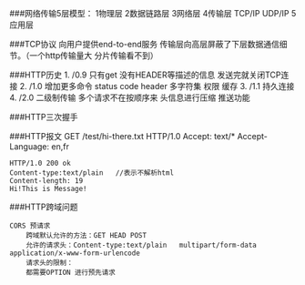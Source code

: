 ###网络传输5层模型：
    1物理层
    2数据链路层
    3网络层
    4传输层 TCP/IP   UDP/IP
    5应用层

###TCP协议
    向用户提供end-to-end服务
    传输层向高层屏蔽了下层数据通信细节。（一个http传输量大 分片传输看不到）

###HTTP历史
    1. /0.9 只有get 没有HEADER等描述的信息
       发送完就关闭TCP连接
    2. /1.0 增加更多命令 status code  header 多字符集 权限 缓存
    3. /1.1 持久连接
    4. /2.0 二级制传输 多个请求不在按顺序来 头信息进行压缩 推送功能
  
    
###HTTP三次握手
    
###HTTP报文
    GET /test/hi-there.txt HTTP/1.0
    Accept: text/*
    Accept-Language: en,fr
    
    HTTP/1.0 200 ok
    Content-type:text/plain   //表示不解析html
    Content-length: 19
    Hi!This is Message!
    
    
###HTTP跨域问题

    CORS 预请求
        跨域默认允许的方法：GET HEAD POST
        允许的请求头：Content-type:text/plain   multipart/form-data  application/x-www-form-urlencode
        请求头的限制：
        都需要OPTION 进行预先请求
        
        
